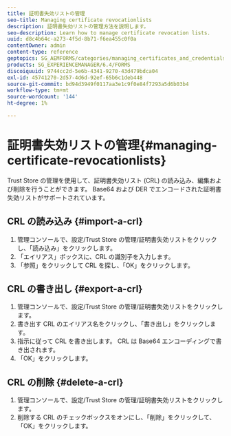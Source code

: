 ```yaml
---
title: 証明書失効リストの管理
seo-title: Managing certificate revocationlists
description: 証明書失効リストの管理方法を説明します。
seo-description: Learn how to manage certificate revocation lists.
uuid: d8c4b64c-a273-4f5d-8b71-f6ea455c0f0a
contentOwner: admin
content-type: reference
geptopics: SG_AEMFORMS/categories/managing_certificates_and_credentials
products: SG_EXPERIENCEMANAGER/6.4/FORMS
discoiquuid: 9744cc2d-5e6b-4341-9270-43d479bdca04
exl-id: 45741270-2d57-4d6d-92ef-65b6c1deb448
source-git-commit: bd94d3949f0117aa3e1c9f0e84f7293a5d6b03b4
workflow-type: tm+mt
source-wordcount: '144'
ht-degree: 1%

---
```


# 証明書失効リストの管理{#managing-certificate-revocationlists}

Trust Store の管理を使用して、証明書失効リスト (CRL) の読み込み、編集および削除を行うことができます。 Base64 および DER でエンコードされた証明書失効リストがサポートされています。

## CRL の読み込み {#import-a-crl}

1. 管理コンソールで、設定/Trust Store の管理/証明書失効リストをクリックし、「読み込み」をクリックします。
1. 「エイリアス」ボックスに、CRL の識別子を入力します。
1. 「参照」をクリックして CRL を探し、「OK」をクリックします。

## CRL の書き出し {#export-a-crl}

1. 管理コンソールで、設定/Trust Store の管理/証明書失効リストをクリックします。
1. 書き出す CRL のエイリアス名をクリックし、「書き出し」をクリックします。
1. 指示に従って CRL を書き出します。 CRL は Base64 エンコーディングで書き出されます。
1. 「OK」をクリックします。

## CRL の削除 {#delete-a-crl}

1. 管理コンソールで、設定/Trust Store の管理/証明書失効リストをクリックします。
1. 削除する CRL のチェックボックスをオンにし、「削除」をクリックして、「OK」をクリックします。

